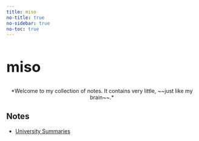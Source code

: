 ```yaml
---
title: miso
no-title: true
no-sidebar: true
no-toc: true
---
```


<h1 style="font-size:2.4rem; margin-bottom:2rem"> miso </h1>

<center>
*Welcome to my collection of notes. It contains very little, ~~just like my
brain~~.*
</center>

<h2 style="text-align:left">Notes</h2>

* [University Summaries](uni/index.md)

<br/>
